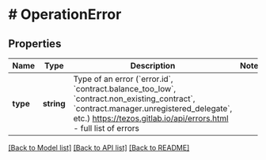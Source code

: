 # # OperationError

## Properties

Name | Type | Description | Notes
------------ | ------------- | ------------- | -------------
**type** | **string** | Type of an error (&#x60;error.id&#x60;, &#x60;contract.balance_too_low&#x60;, &#x60;contract.non_existing_contract&#x60;, &#x60;contract.manager.unregistered_delegate&#x60;, etc.) https://tezos.gitlab.io/api/errors.html - full list of errors |

[[Back to Model list]](../../README.md#models) [[Back to API list]](../../README.md#endpoints) [[Back to README]](../../README.md)

